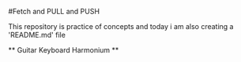 #Fetch and PULL and PUSH 

This repository is practice of concepts and today i am also creating a 'README.md' file 

** Guitar
Keyboard Harmonium ** 
